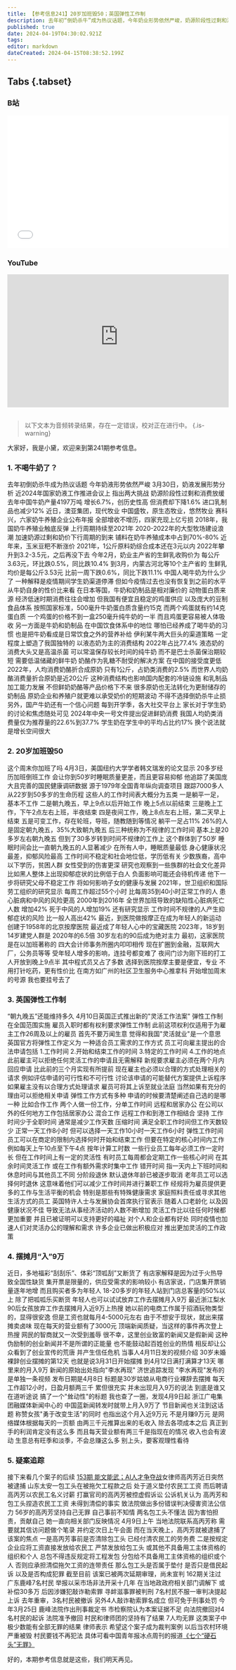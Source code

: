```yaml
---
title: 【参考信息241】20岁加班毁50；英国弹性工作制
description: 去年初“倒奶杀牛”成为热议话题，今年奶业形势依然严峻，奶源阶段性过剩和消费放缓成为两大挑战，是国人不爱喝牛奶了吗？美国学者根据30年的健康数据发现，二三十岁加班，到50岁时会睡眠质量更差，而且更容易抑郁。到医院去按摩，成为中国年轻人的“新运动”，主打一个性价比高。年轻人又把福彩刮刮乐、体彩顶呱刮买断货了，当然也可以选择放弃工作去摆摊月入9万，这个“月入9万”是怎么算出来的？
published: true
date: 2024-04-19T04:30:02.921Z
tags: 
editor: markdown
dateCreated: 2024-04-15T08:38:52.199Z
---
```



## Tabs {.tabset}
### B站
<div style="position: relative; padding: 30% 45%;">
<iframe style="position: absolute; width: 100%; height: 100%; left: 0; top: 0;" src="//player.bilibili.com/player.html?&bvid=BV1Px4y1a7bb&page=1&as_wide=1&high_quality=1&danmaku=1&autoplay=0" scrolling="no" border="0" frameborder="no" framespacing="0" allowfullscreen="true"></iframe>
</div>

### YouTube
<div style="position: relative; padding: 30% 45%;">
<iframe style="position: absolute; top: 0; left: 0; width: 100%; height: 100%;" src="https://www.youtube-nocookie.com/embed/YouTubeVID" title="YouTube video player" frameborder="0" allow="accelerometer; autoplay; clipboard-write; encrypted-media; gyroscope; picture-in-picture" allowfullscreen></iframe>
</div>

## 

> 以下文本为音频转录结果，存在一定错误，校对正在进行中。
{.is-warning}

大家好，我是小黛，欢迎来到第241期参考信息。

### 1. 不喝牛奶了？

去年初倒奶杀牛成为热议话题
今年奶液形势依然严峻
3月30日，奶液发展形势分析
近2024年国家奶液工作推进会议上
指出两大挑战
奶源阶段性过剩和消费放缓
去年中国牛奶产量4197万吨
增长6.7%，创历史性高
但消费却下降1.6%
进口乳制品也减少12%
近日，澳亚集团，现代牧业
中国盛牧，原生态牧业，悠然牧业
赛科兴，六家奶牛养殖企业公布年报
全部增收不增历，四家充现上亿亏损
2018年，我国奶牛养殖业触底反弹
上行周期持续至2021年
2020-2022年的大型牧场建设浪潮
加速奶源过剩和奶价下行周期的到来
铺料在奶牛养殖成本中占到70%-80%
近年来，玉米豆粑不断涨价
2021年，1公斤原料奶综合成本还在3元以内
2022年攀升到3.2-3.5元，之后再没下去
今年2月，奶业主产省的生鲜乳收购价为
每公斤3.63元，环比跌0.5%，同比跌10.4%
到3月，内蒙古河北等10个主产省的
生鲜乳均价是每公斤3.53元
比前一周下跌0.6%，同比下跌11.1%
中国人喝牛奶为什么少了
一种解释是疫情期间学生奶渠道停滞
但如今疫情过去也没有恢复到之前的水平
从牛奶自身的性价比来看
在日本等国，牛奶和奶制品是相对廉价的
动物蛋白质来源
经济低迷时期消费往往会增加
但我国有便宜且稳定的鸡蛋供应
以及庞大的豆制食品体系
按照国家标准，500毫升牛奶蛋白质含量约15克
而两个鸡蛋就有约14克蛋白质
一个鸡蛋的价格不到一盒250毫升纯牛奶的一半
而且鸡蛋更容易被人体吸收
另一方面是牛奶和奶制品
在中国饮食体系中的地位
哪怕已经养成了喝牛奶的习惯
也是把牛奶看成是日常饮食之外的营养补给
伊利某牛两大巨头的渠道策略
一定程度上塑造了我国独特的
以液态奶为主的消费结构
2022年占比77.4%
液态奶的消费大头又是高温杀菌
可以常温保存较长时间的纯牛奶
而不是巴士杀菌保治期较短
需要低温储藏的鲜牛奶
奶酪作为乳糖不耐受的解决方案
在中国的接受度更低
2022年，人均消费奶酪折合成原奶
只有1公斤，占奶类消费的2.5%
而世界人均奶酪消费量折合原奶是近20公斤
这种消费结构也影响国内配套的冷链设施
和乳制品加工能力发展
不但鲜奶奶酪等产品价格下不来
很多原奶也无法转化为更耐储存的奶制品
原奶企业和养殖户就更难以承受奶价的短期波动
不得不选择倒奶杀牛止损
另外，国产牛奶还有一个信心问题
每到开学季，各大社交平台上
家长对于学生奶的讨论和焦虑随处可见
2024年中央一号文件提出促进鲜奶消费
我国人均奶类消费量仅为推荐量的22.6%到37.7%
学生奶在学生中的平均占比约17%
换个说法就是增长空间很大

### 2. 20岁加班毁50

这个周末你加班了吗
4月3日，美国纽约大学学者韩文瑞发的论文显示
20多岁经历加班倒班工作
会让你到50岁时睡眠质量更差，而且更容易抑郁
他追踪了美国庞大且完善的国民健康调研数据
源于1979年全国青年纵向调查项目
跟踪7000多人从22岁到50多岁的生命历程
这些人的工作时间表大概分为五类
一是躺平一足，基本不工作
二是朝九晚五，早上9点以后开始工作
晚上5点以前结束
三是晚上工作，下午2点左右上班，半夜结束
四是夜间工作，晚上8点左右上班，第二天早上结束
五是可变工作，存在轮班，导班，随教随到等情况
躺平一足占11%
26%的人是固定朝九晚五，35%大致朝九晚五
后三种统称为不规律的工作时间
基本上是20多岁左右朝九晚五
但到了30多岁转到时间不规律的工作上
这个群体到了50岁
睡眠时间会比一直朝九晚五的人显著减少
在所有人中，睡眠质量最低
身心健康状况最差，抑郁风险最高
工作时间不稳定和社会地位低，学历低有关
少数族裔，高中以下学历，贫困人群
女性受到的伤害更深
研究也观察到一些族群的社会文化差异
比如黑人整体上出现抑郁症状的比例低于白人
负面影响可能还会待机传递
他下一步将研究父母不稳定工作
将如何影响子女的健康与发展
2021年，世卫组织和国际劳工组织的研究显示
每周工作超过55个小时
比每周35到40小时正常工作的人
患心脏病和中风的风险更高
2000年到2016年
全世界加班导致的缺陷性心脏病死亡人数
增加42%
死于中风的人增加19%
还有研究显示
工作时间不规律的人产生抑郁症状的风险
比一般人高出42%
最近，到医院做按摩正在成为年轻人的新运动
创建于1958年的北京按摩医院
最近成了年轻人心中的宝藏医院
2023年，18岁到14岁建党人群是
2020年的6.5倍
30岁左右的90后成为绝对主力
最初，这家医院是在以加班著称的
四大会计师事务所圈内叩叩相传
现在扩圈到金融，互联网大厂，公务员等等
受年轻人增多的影响，连挂号都变难了
夜间门诊为刚下班的打工人开放到晚上9点半
其中程式员又占了多数
选择到医院按摩主要是便宜，专业
不用打针吃药，更有性价比
在南方如广州的社区卫生服务中心推拿科
开始增加周末的号源
我也要挂号去了

### 3. 英国弹性工作制

“朝九晚五”还能维持多久
4月10日英国正式推出新的"灵活工作法案"
弹性工作制在全国范围实施
雇员入职时都有权利要求弹性工作制
此前这项权利仅适用于为雇主工作26周及以上的雇员
首先不要万闻生意
觉得和我国"灵活就业"是一个意思
英国官方将弹性工作定义为
一种适合员工需求的工作方式
员工可向雇主提出的合法申请包括
1.工作时间
2.开始和结束工作的时间
3.特定的工作时间
4.工作的地点
此前雇主可以拒绝任何灵活工作的申请且无需解释
新规要求雇主必须在两个月内回应申请
比此前的三个月实现有所提前
现在雇主也必须以合理的方式处理相关的请求
例如评估申请的可行性和不可行性
讨论该申请的可能替代方案提供上诉程序
如果雇主没有以合理方式处理请求
雇员可将其上诉至就业法庭
当然如果有充分的理由可以拒绝相关申请
弹性工作方式有多种
申请的时候要清楚阐述自己选的是哪一种
比如合作工作
两个人做一份工作，分单工作时间
远程和居家办公
在公司以外的任何地方工作包括居家办公
混合工作
远程工作和到港工作相结合
坚持
工作时间少于全职时间
通常是减少工作天数
压缩时间
满足全职工作时间但工作天数较少
正常一天工作8小时
但可以选择一天工作10小时一天工作6小时
弹性工作时间
员工可以在商定的限制内选择何时开始和结束工作
但要在特定的核心时间内工作
例如每天上午10点至下午4点
按年计算工时数
一些行业员工每年必须工作一定时长
但在工作时间上有一定的灵活性
有时员工每周都会定期工作一些核心时间
在其余时间灵活工作
或在工作有额外需求时集中工作
错开时间
指一天内上下班时间和休息时间与其他员工不同
分阶段退休
默认退休年龄已被逐步取消
老年员工可以选择何时退休
这意味着他们可以减少工作时间并进行兼职工作
经规将为雇员提供更多的工作与生活平衡的机会
特别是那些有特殊健康需求
家庭照料责任或寻求其他生活方式的员工
英国特许人士与发展协会首席执行官表示
随着人口老龄化
以及因健康状况不佳
导致无法从事经济活动的人数不断增加
灵活工作比以往任何时候都更加重要
并且已被证明可以支持更好的福祉
对个人和企业都有好处
同时疫情也加速人们对灵活办公的理解和需求
许多企业已做出积极应对
推出更加灵活的工作政策

### 4. 摆摊月“入”9万

近日，多地福彩“刮刮乐”、体彩“顶呱刮”又断货了
有店家解释是因为过于火热导致全国性缺货
集开票是限量的，供应受需求的影响较小
有店家说，门店集开票销量逐年地增
而且购买者多为年轻人
18-20多岁的年轻人站到门店总客量的50%以上
除了把呱呱乐买断货
年轻人也可以试试放弃工作去摆摊月入9万
最近浙江梨水90后女孩放弃工作去摆摊月入近9万上热搜
她以前的电商工作属于招酒玩物类型的，显得很安逸
但是工资也就每月4-5000元左右
由于不想安于现状，就出来摆摊卖卤味
现在每天的营业额有了3000元
顶端新闻质疑，当这样的事件再次登上热搜
网民的智商就又一次受到羞辱
很不幸，这里创业致富的新闻又是假新闻
这种伪励制的创业新闻并不是所谓的正能量
也不能鼓动起百姓创业的热情
相反却让公众看到了创业宣传的荒唐
并产生信任危机
当事人4月11日发的视频介绍
30岁未婚裸辞创业摆摊的第12天
也就是说3月31日开始摆摊
到4月12日满打满算才13天
哪里来的月入9万
新闻的原始出处指向"李水再现"
济世追踪发现
"李水再现"发布的是单独一条视频
发布日期是4月8日
标题是30岁姑娘从电商行业裸辞去摆摊
每天工作超12小时，日盈月额两三千
累但很充实
并未出现月入9万的说法
到底是谁又在道听途说
搞了一个"耸动性"的标题
我也查了一圈，发现4月9日起
浙江广电集团融媒体新闻中心的
中国蓝新闻转发时就带上月入9万了
节目新闻也关注到这话题
称赞女孩"勇于改变生活"的同时
也指出这个月入近9万元
不是月赚9万元
是网络媒体根据每天的一页额
由两三千元推算出来的毛收入
除去各项成本之后
真正到手的利润肯定没有这么多
而且每天营业额有两三千是指现在的情况
收入也会有波动
生意总有旺季和淡季，不会总赚这么多
别上头，要客观理性看待

### 5. 疑案追踪

接下来看几个案子的后续
[153期 能文能武；AI人才争夺战](/reference/101-200/153)女律师高丙芳近日突然被逮捕
山东太安一包工头在被拖欠工程款之后
处于道义垫付农民工工资
而后聘请高丙芳以农民工名义讨薪
打赢官司的高丙芳被控虚假诉讼
公诉机关认为
高丙芳和包工头捏造农民工工资
未得到清偿的事实
致法院做出多份错误判决侵害资法公信力
56岁的高丙芳坚持自己无罪
自己事前不知情
两名包工头不懂法
因为害怕担责，贡献自己
她一直向相关部门反映情况
4月9日上午
当地法院联系高丙芳称
需要就其信访问题做个笔录
并约定次日上午会面
而在当天晚上，高丙芳就被逮捕了
该案的焦点
一是高丙芳事前是否清除包工头
已经付清农民工的劳务费
二是按规定
企业应将工资直接发放给农民工
严禁发放给包工头
或其他不具备用工主体资格的组织和个人
总包不得违反规定将工程发包
分包给不具备用工主体资格的组织或个人
否则应承担清偿拖欠工资的连带责任
那么包工头是否属于垫付
是否只是借民起诉
以及是否构成犯罪
截至目前
该案已被两次延期审理，尚未宣判
162期关注过
广东鹿峰7名村民
举报以采市场非法开采十几年
在当地政政府相关部门调解下
或补偿30多万
后因涉嫌犯敲诈勒索罪
寻衅滋事罪被判刑
7名村民不服一审判决提起上诉
去年重审，3名村民被撤诉
另外4人敲诈勒索罪名成立
但可免于刑事处罚
今年3月25日
鹿峰法院作出刑事裁定书
市检察院认为本案证据不足
向法院撤回对4名村民的起诉
法院准予撤回
村民和律师团的坚持有了结果
7人均无罪
这类案子中极少数能有全部无罪的结果
律师表示
希望这个案子成为裁判案例
以后当农村环境严重被毁
村民要钱不再犯法
具体可看中国青年报冰点周刊的报道[《七个“硬石头”无罪》](https://weibo.com/ttarticle/p/show?id=2309355021633713668124)

好的，本期参考信息就是这些，我们明天再见。
